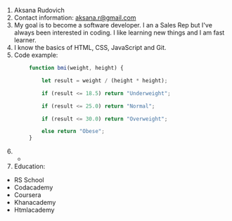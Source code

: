 1. Aksana Rudovich
2. Contact information: aksana.r@gmail.com
3. My goal is to become a software developer. I an a Sales Rep but I've always been interested in coding. I like learning new things and I am fast learner.
4. I know the basics of HTML, CSS, JavaScript and Git.
5. Code example:
```javascript     
        function bmi(weight, height) {

            let result = weight / (height * height);

            if (result <= 18.5) return "Underweight";

            if (result <= 25.0) return "Normal";

            if (result <= 30.0) return "Overweight";

            else return "Obese";
        }
```
6. - 
7. Education: 
- RS School
- Codacademy
- Coursera
- Khanacademy
- Htmlacademy

